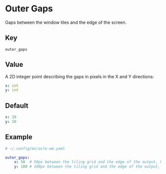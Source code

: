 # Outer Gaps
Gaps between the window tiles and the edge of the screen.

## Key
```
outer_gaps
```

## Value
A 2D integer point describing the gaps in pixels in the X and Y directions:
```yaml
x: int
y: int
```

## Default
```yaml
x: 10
y: 10
```

## Example
```yaml
# ~/.config/miracle-wm.yaml

outer_gaps:
    x: 50  # 50px between the tiling grid and the edge of the output, horizontally
    y: 100 # 100px between the tiling grid and the edge of the output, vertically 
```

